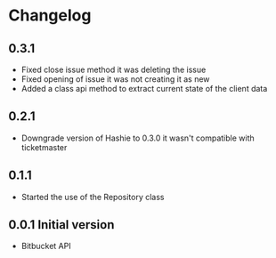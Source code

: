 # Changelog
## 0.3.1
  * Fixed close issue method it was deleting the issue 
  * Fixed opening of issue it was not creating it as new
  * Added a class api method to extract current state of the client data
## 0.2.1
  * Downgrade version of Hashie to 0.3.0 it wasn't compatible with ticketmaster
## 0.1.1
  * Started the use of the Repository class 
## 0.0.1 Initial version
  * Bitbucket API 
